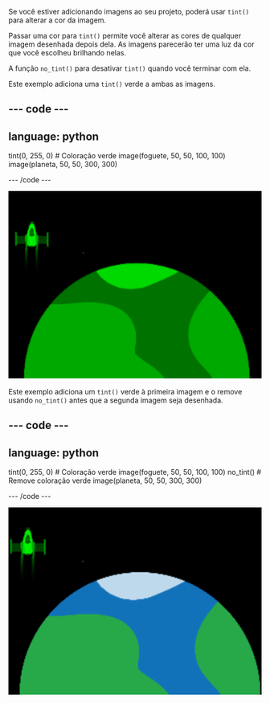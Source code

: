 Se você estiver adicionando imagens ao seu projeto, poderá usar `tint()` para alterar a cor da imagem.

Passar uma cor para `tint()` permite você alterar as cores de qualquer imagem desenhada depois dela. As imagens parecerão ter uma luz da cor que você escolheu brilhando nelas.

A função `no_tint()` para desativar `tint()` quando você terminar com ela.

Este exemplo adiciona uma `tint()` verde a ambas as imagens.

--- code ---
---
language: python
---

  tint(0, 255, 0) # Coloração verde image(foguete, 50, 50, 100, 100) image(planeta, 50, 50, 300, 300)

--- /code ---

![A área de saída mostrando um foguete e um planeta, ambos coloridos](images/all_tint.png)

Este exemplo adiciona um `tint()` verde à primeira imagem e o remove usando `no_tint()` antes que a segunda imagem seja desenhada.

--- code ---
---
language: python
---

  tint(0, 255, 0) # Coloração verde image(foguete, 50, 50, 100, 100) no_tint() # Remove coloração verde image(planeta, 50, 50, 300, 300)

--- /code ---

![A área de saída mostrando um foguete colorido e um planeta sem coloração](images/some_tint.png)

